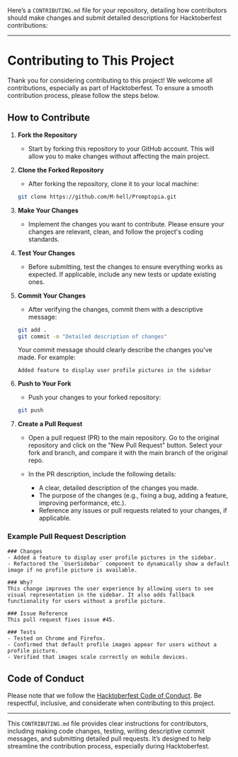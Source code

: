 Here’s a `CONTRIBUTING.md` file for your repository, detailing how contributors should make changes and submit detailed descriptions for Hacktoberfest contributions:

---

# Contributing to This Project

Thank you for considering contributing to this project! We welcome all contributions, especially as part of Hacktoberfest. To ensure a smooth contribution process, please follow the steps below.

## How to Contribute

1. **Fork the Repository**
   - Start by forking this repository to your GitHub account. This will allow you to make changes without affecting the main project.

2. **Clone the Forked Repository**
   - After forking the repository, clone it to your local machine:

   ```bash
   git clone https://github.com/M-hell/Promptopia.git
   ```

3. **Make Your Changes**
   - Implement the changes you want to contribute. Please ensure your changes are relevant, clean, and follow the project's coding standards.

4. **Test Your Changes**
   - Before submitting, test the changes to ensure everything works as expected. If applicable, include any new tests or update existing ones.

5. **Commit Your Changes**
   - After verifying the changes, commit them with a descriptive message:

   ```bash
   git add .
   git commit -m "Detailed description of changes"
   ```

   Your commit message should clearly describe the changes you've made. For example:
   
   ```
   Added feature to display user profile pictures in the sidebar
   ```

6. **Push to Your Fork**
   - Push your changes to your forked repository:

   ```bash
   git push
   ```

7. **Create a Pull Request**
   - Open a pull request (PR) to the main repository. Go to the original repository and click on the "New Pull Request" button. Select your fork and branch, and compare it with the main branch of the original repo.
   
   - In the PR description, include the following details:
     - A clear, detailed description of the changes you made.
     - The purpose of the changes (e.g., fixing a bug, adding a feature, improving performance, etc.).
     - Reference any issues or pull requests related to your changes, if applicable.

### Example Pull Request Description

```
### Changes
- Added a feature to display user profile pictures in the sidebar.
- Refactored the `UserSidebar` component to dynamically show a default image if no profile picture is available.

### Why?
This change improves the user experience by allowing users to see visual representation in the sidebar. It also adds fallback functionality for users without a profile picture.

### Issue Reference
This pull request fixes issue #45.

### Tests
- Tested on Chrome and Firefox.
- Confirmed that default profile images appear for users without a profile picture.
- Verified that images scale correctly on mobile devices.
```

## Code of Conduct

Please note that we follow the [Hacktoberfest Code of Conduct](https://hacktoberfest.com/code-of-conduct/). Be respectful, inclusive, and considerate when contributing to this project.

---

This `CONTRIBUTING.md` file provides clear instructions for contributors, including making code changes, testing, writing descriptive commit messages, and submitting detailed pull requests. It’s designed to help streamline the contribution process, especially during Hacktoberfest.
